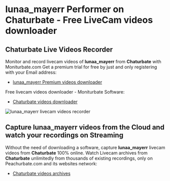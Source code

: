 # lunaa_mayerr Performer on Chaturbate - Free LiveCam videos downloader

## Chaturbate Live Videos Recorder

Monitor and record livecam videos of **lunaa_mayerr** from **Chaturbate** with Moniturbate.com
Get a premium trial for free by just and only registering with your Email address:
* [lunaa_mayerr Premium videos downloader](https://moniturbate.com/request-demo-licence-key.html)

Free livecam videos downloader - Moniturbate Software:
* [Chaturbate videos downloader](https://moniturbate.com/moniturbate-download-software.html)

![lunaa_mayerr livecam videos recorder](https://peachurnet.com/templates/moniturbate-software.png)


## Capture lunaa_mayerr videos from the Cloud and watch your recordings on Streaming

Without the need of downloading a software, capture **lunaa_mayerr** livecam videos from **Chaturbate** 100% online.
Watch Livecam archives from **Chaturbate** unlimitedly from thousands of existing recordings, only on Peachurbate.com and its websites network:
* [Chaturbate videos archives](https://peachurnet.com/)
